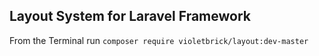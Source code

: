 ## Layout System for Laravel Framework

From the Terminal run `composer require violetbrick/layout:dev-master`
